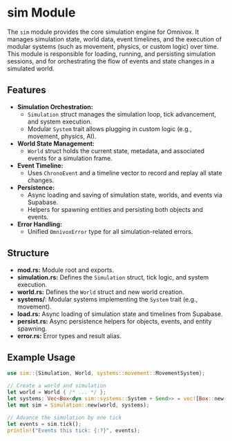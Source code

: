 # sim Module

The `sim` module provides the core simulation engine for Omnivox. It manages simulation state, world data, event timelines, and the execution of modular systems (such as movement, physics, or custom logic) over time. This module is responsible for loading, running, and persisting simulation sessions, and for orchestrating the flow of events and state changes in a simulated world.

## Features

- **Simulation Orchestration:**  
  - `Simulation` struct manages the simulation loop, tick advancement, and system execution.
  - Modular `System` trait allows plugging in custom logic (e.g., movement, physics, AI).
- **World State Management:**  
  - `World` struct holds the current state, metadata, and associated events for a simulation frame.
- **Event Timeline:**  
  - Uses `ChronoEvent` and a timeline vector to record and replay all state changes.
- **Persistence:**  
  - Async loading and saving of simulation state, worlds, and events via Supabase.
  - Helpers for spawning entities and persisting both objects and events.
- **Error Handling:**  
  - Unified `OmnivoxError` type for all simulation-related errors.

## Structure

- **mod.rs:** Module root and exports.
- **simulation.rs:** Defines the `Simulation` struct, tick logic, and system execution.
- **world.rs:** Defines the `World` struct and new world creation.
- **systems/**: Modular systems implementing the `System` trait (e.g., movement).
- **load.rs:** Async loading of simulation state and timelines from Supabase.
- **persist.rs:** Async persistence helpers for objects, events, and entity spawning.
- **error.rs:** Error types and result alias.

## Example Usage

```rust
use sim::{Simulation, World, systems::movement::MovementSystem};

// Create a world and simulation
let world = World { /* ... */ };
let systems: Vec<Box<dyn sim::systems::System + Send>> = vec![Box::new(MovementSystem)];
let mut sim = Simulation::new(world, systems);

// Advance the simulation by one tick
let events = sim.tick();
println!("Events this tick: {:?}", events);